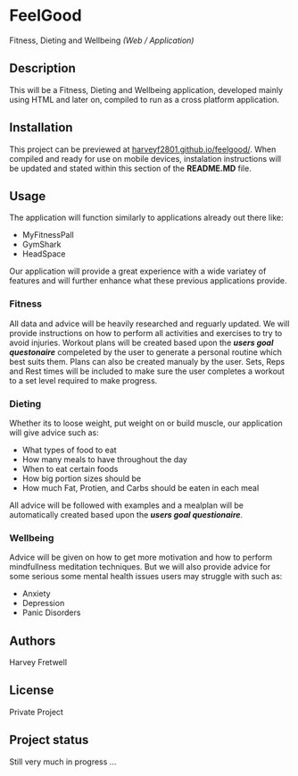 # FeelGood

Fitness, Dieting and Wellbeing _(Web / Application)_

## Description

This will be a Fitness, Dieting and Wellbeing application, developed mainly using HTML and later on, compiled to run as a cross platform application.

## Installation
This project can be previewed at [harveyf2801.github.io/feelgood/](https://harveyf2801.github.io/feelgood/).
When compiled and ready for use on mobile devices, instalation instructions will be updated and stated within this section of the **README.MD** file.

## Usage
The application will function similarly to applications already out there like:
- MyFitnessPall
- GymShark
- HeadSpace

Our application will provide a great experience with a wide variatey of features and will further enhance what these previous applications provide.

### Fitness
All data and advice will be heavily researched and reguarly updated.
We will provide instructions on how to perform all activities and exercises to try to avoid injuries.
Workout plans will be created based upon the **_users goal questonaire_** compeleted by the user to generate a personal routine which best suits them.
Plans can also be created manualy by the user.
Sets, Reps and Rest times will be included to make sure the user completes a workout to a set level required to make progress.

### Dieting
Whether its to loose weight, put weight on or build muscle, our application will give advice such as:
- What types of food to eat
- How many meals to have throughout the day
- When to eat certain foods
- How big portion sizes should be
- How much Fat, Protien, and Carbs should be eaten in each meal

All advice will be followed with examples and a mealplan will be automatically created based upon the **_users goal questionaire_**.

### Wellbeing
Advice will be given on how to get more motivation and how to perform mindfullness meditation techniques.
But we will also provide advice for some serious some mental health issues users may struggle with such as:
- Anxiety
- Depression
- Panic Disorders

## Authors

Harvey Fretwell

## License

Private Project

## Project status

Still very much in progress ...
